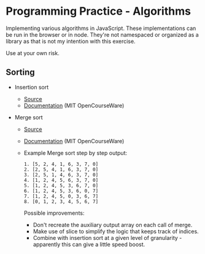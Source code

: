 # Programming Practice - Algorithms
Implementing various algorithms in JavaScript. These implementations can be run in the browser or in node. They're not namespaced or organized as a library as that is not my intention with this exercise.

Use at your own risk.

## Sorting

* Insertion sort
  * [Source](https://github.com/rorsach/algorithms/blob/master/insertion-sort.js)
  * [Documentation](http://ocw.mit.edu/courses/electrical-engineering-and-computer-science/6-006-introduction-to-algorithms-fall-2011/lecture-videos/MIT6_006F11_lec03.pdf) (MIT OpenCourseWare)

* Merge sort
  * [Source](https://github.com/rorsach/algorithms/blob/master/merge-sort.js)
  * [Documentation](http://ocw.mit.edu/courses/electrical-engineering-and-computer-science/6-006-introduction-to-algorithms-fall-2011/lecture-videos/MIT6_006F11_lec03.pdf) (MIT OpenCourseWare)
  * Example Merge sort step by step output:

        1. [5, 2, 4, 1, 6, 3, 7, 0]
		2. [2, 5, 4, 1, 6, 3, 7, 0]
		3. [2, 5, 1, 4, 6, 3, 7, 0]
		4. [1, 2, 4, 5, 6, 3, 7, 0]
		5. [1, 2, 4, 5, 3, 6, 7, 0]
		6. [1, 2, 4, 5, 3, 6, 0, 7]
		7. [1, 2, 4, 5, 0, 3, 6, 7]
		8. [0, 1, 2, 3, 4, 5, 6, 7]

	 Possible improvements:

	 * Don't recreate the auxiliary output array on each call of merge.
	 * Make use of slice to simplify the logic that keeps track of indices.
	 * Combine with insertion sort at a given level of granularity - apparently this can give a little speed boost.
